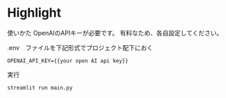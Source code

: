 # Highlight


使いかた
OpenAIのAPIキーが必要です。
有料なため、各自設定してください。

.env　ファイルを下記形式でプロジェクト配下におく
```
OPENAI_API_KEY={{your open AI api key}}
```

実行
```
streamlit run main.py
```
